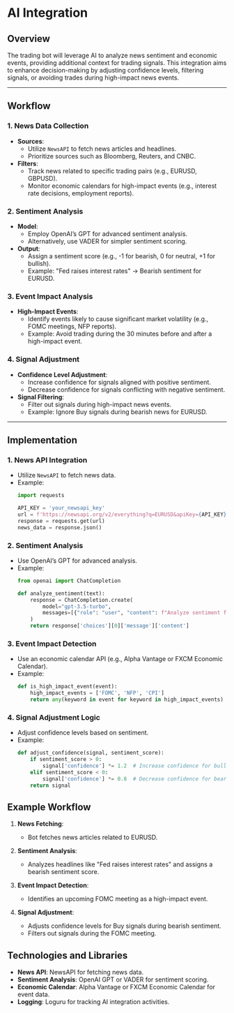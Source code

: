 # AI Integration

## Overview
The trading bot will leverage AI to analyze news sentiment and economic events, providing additional context for trading signals. This integration aims to enhance decision-making by adjusting confidence levels, filtering signals, or avoiding trades during high-impact news events.

---

## Workflow

### 1. News Data Collection
- **Sources**:  
  - Utilize `NewsAPI` to fetch news articles and headlines.  
  - Prioritize sources such as Bloomberg, Reuters, and CNBC.  
- **Filters**:  
  - Track news related to specific trading pairs (e.g., EURUSD, GBPUSD).  
  - Monitor economic calendars for high-impact events (e.g., interest rate decisions, employment reports).  

### 2. Sentiment Analysis
- **Model**:  
  - Employ OpenAI’s GPT for advanced sentiment analysis.  
  - Alternatively, use VADER for simpler sentiment scoring.  
- **Output**:  
  - Assign a sentiment score (e.g., -1 for bearish, 0 for neutral, +1 for bullish).  
  - Example: "Fed raises interest rates" → Bearish sentiment for EURUSD.  

### 3. Event Impact Analysis
- **High-Impact Events**:  
  - Identify events likely to cause significant market volatility (e.g., FOMC meetings, NFP reports).  
  - Example: Avoid trading during the 30 minutes before and after a high-impact event.  

### 4. Signal Adjustment
- **Confidence Level Adjustment**:  
  - Increase confidence for signals aligned with positive sentiment.  
  - Decrease confidence for signals conflicting with negative sentiment.  
- **Signal Filtering**:  
  - Filter out signals during high-impact news events.  
  - Example: Ignore Buy signals during bearish news for EURUSD.  

---

## Implementation

### 1. News API Integration
- Utilize `NewsAPI` to fetch news data.  
- Example:  
  ```python
  import requests

  API_KEY = 'your_newsapi_key'
  url = f'https://newsapi.org/v2/everything?q=EURUSD&apiKey={API_KEY}'
  response = requests.get(url)
  news_data = response.json()
  ```

### 2. Sentiment Analysis
- Use OpenAI’s GPT for advanced analysis.  
- Example:  
  ```python
  from openai import ChatCompletion

  def analyze_sentiment(text):
      response = ChatCompletion.create(
          model="gpt-3.5-turbo",
          messages=[{"role": "user", "content": f"Analyze sentiment for: {text}"}]
      )
      return response['choices'][0]['message']['content']
  ```

### 3. Event Impact Detection
- Use an economic calendar API (e.g., Alpha Vantage or FXCM Economic Calendar).  
- Example:  
  ```python
  def is_high_impact_event(event):
      high_impact_events = ['FOMC', 'NFP', 'CPI']
      return any(keyword in event for keyword in high_impact_events)
  ```

### 4. Signal Adjustment Logic
- Adjust confidence levels based on sentiment.  
- Example:  
  ```python
  def adjust_confidence(signal, sentiment_score):
      if sentiment_score > 0:
          signal['confidence'] *= 1.2  # Increase confidence for bullish sentiment
      elif sentiment_score < 0:
          signal['confidence'] *= 0.8  # Decrease confidence for bearish sentiment
      return signal
  ```

## Example Workflow

1. **News Fetching**:  
   - Bot fetches news articles related to EURUSD.

2. **Sentiment Analysis**:  
   - Analyzes headlines like "Fed raises interest rates" and assigns a bearish sentiment score.

3. **Event Impact Detection**:  
   - Identifies an upcoming FOMC meeting as a high-impact event.

4. **Signal Adjustment**:  
   - Adjusts confidence levels for Buy signals during bearish sentiment.
   - Filters out signals during the FOMC meeting.

## Technologies and Libraries
- **News API**: NewsAPI for fetching news data.
- **Sentiment Analysis**: OpenAI GPT or VADER for sentiment scoring.
- **Economic Calendar**: Alpha Vantage or FXCM Economic Calendar for event data.
- **Logging**: Loguru for tracking AI integration activities.